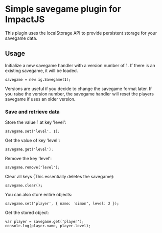 # Simple savegame plugin for ImpactJS

This plugin uses the localStorage API to provide persistent storage for your savegame data.

## Usage

Initialize a new savegame handler with a version number of 1. If there is an existing savegame, it will be loaded.

    savegame = new ig.Savegame(1);

Versions are useful if you decide to change the savegame format later. If you raise the version number, the savegame handler will reset the players savegame if uses an older version.

### Save and retrieve data

Store the value 1 at key 'level':

    savegame.set('level', 1);

Get the value of key 'level':

    savegame.get('level');

Remove the key 'level':

    savegame.remove('level');

Clear all keys (This essentially deletes the savegame):

    savegame.clear();

You can also store entire objects:

    savegame.set('player', { name: 'simon', level: 2 });

Get the stored object:

    var player = savegame.get('player');
    console.log(player.name, player.level);
